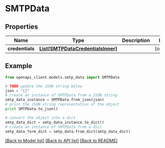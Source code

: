 # SMTPData


## Properties
Name | Type | Description | Notes
------------ | ------------- | ------------- | -------------
**credentials** | [**List[SMTPDataCredentialsInner]**](SMTPDataCredentialsInner.md) |  | [optional] 

## Example

```python
from openapi_client.models.smtp_data import SMTPData

# TODO update the JSON string below
json = "{}"
# create an instance of SMTPData from a JSON string
smtp_data_instance = SMTPData.from_json(json)
# print the JSON string representation of the object
print SMTPData.to_json()

# convert the object into a dict
smtp_data_dict = smtp_data_instance.to_dict()
# create an instance of SMTPData from a dict
smtp_data_form_dict = smtp_data.from_dict(smtp_data_dict)
```
[[Back to Model list]](../README.md#documentation-for-models) [[Back to API list]](../README.md#documentation-for-api-endpoints) [[Back to README]](../README.md)


